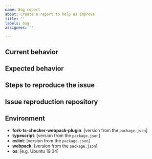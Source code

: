 ```yaml
---
name: Bug report
about: Create a report to help us improve
title: ''
labels: bug
assignees: ''

---
```


## Current behavior
<!-- Describe how the issue manifests. -->

## Expected behavior
<!-- Describe what the desired behavior would be. -->

## Steps to reproduce the issue
<!-- Describe how we can reproduce this problem step by step. -->

## Issue reproduction repository
<!-- Location of a (minimal) repository that demonstrates the issue. -->

## Environment
 - **fork-ts-checker-webpack-plugin**: [version from the `package.json`]
 - **typescript**: [version from the `package.json`]
 - **eslint**: [version from the `package.json`]
 - **webpack**: [version from the `package.json`]
 - **os**: [e.g. Ubuntu 19.04]
